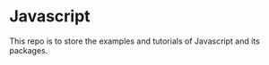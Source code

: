 Javascript
=================================

This repo is to store the examples and tutorials of Javascript and its packages.


